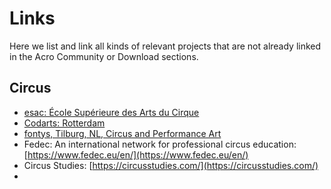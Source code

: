 # Links

Here we list and link all kinds of relevant projects that are not already linked in the Acro Community or Download sections.  



## Circus 

* [esac: École Supérieure des Arts du Cirque](https://www.esac.be/en/ecole-2/presentation/)
* [Codarts: Rotterdam](https://www.codarts.nl/en/)
* [fontys, Tilburg, NL, Circus and Performance Art](https://www.fontys.nl/en/Study-at-Fontys/Programmes/Circus-and-Performance-Art.htm)
* Fedec: An international network for professional circus education: [https://www.fedec.eu/en/](https://www.fedec.eu/en/)
* Circus Studies: [https://circusstudies.com/](https://circusstudies.com/)
* 
